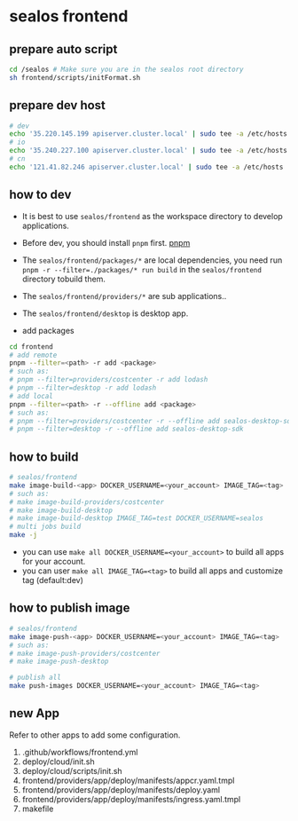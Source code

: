 # sealos frontend

## prepare auto script

```bash
cd /sealos # Make sure you are in the sealos root directory
sh frontend/scripts/initFormat.sh
```

## prepare dev host

```bash
# dev
echo '35.220.145.199 apiserver.cluster.local' | sudo tee -a /etc/hosts
# io
echo '35.240.227.100 apiserver.cluster.local' | sudo tee -a /etc/hosts
# cn
echo '121.41.82.246 apiserver.cluster.local' | sudo tee -a /etc/hosts
```

## how to dev

- It is best to use `sealos/frontend` as the workspace directory to develop applications.
- Before dev, you should install `pnpm` first. [pnpm](https://pnpm.io/zh/)
- The `sealos/frontend/packages/*` are local dependencies, you need run `pnpm -r --filter=./packages/* run build` in the `sealos/frontend` directory tobuild them.
- The `sealos/frontend/providers/*` are sub applications..
- The `sealos/frontend/desktop` is desktop app.

- add packages

```bash
cd frontend
# add remote
pnpm --filter=<path> -r add <package>
# such as:
# pnpm --filter=providers/costcenter -r add lodash
# pnpm --filter=desktop -r add lodash
# add local
pnpm --filter=<path> -r --offline add <package>
# such as:
# pnpm --filter=providers/costcenter -r --offline add sealos-desktop-sdk
# pnpm --filter=desktop -r --offline add sealos-desktop-sdk
```

## how to build

```bash
# sealos/frontend
make image-build-<app> DOCKER_USERNAME=<your_account> IMAGE_TAG=<tag>
# such as:
# make image-build-providers/costcenter
# make image-build-desktop
# make image-build-desktop IMAGE_TAG=test DOCKER_USERNAME=sealos
# multi jobs build
make -j
```

- you can use `make all DOCKER_USERNAME=<your_account>` to build all apps for your account.
- you can user `make all IMAGE_TAG=<tag>` to build all apps and customize tag (default:dev)

## how to publish image

```bash
# sealos/frontend
make image-push-<app> DOCKER_USERNAME=<your_account> IMAGE_TAG=<tag>
# such as:
# make image-push-providers/costcenter
# make image-push-desktop

# publish all
make push-images DOCKER_USERNAME=<your_account> IMAGE_TAG=<tag>
```

## new App

Refer to other apps to add some configuration.

1. .github/workflows/frontend.yml
2. deploy/cloud/init.sh
3. deploy/cloud/scripts/init.sh
4. frontend/providers/app/deploy/manifests/appcr.yaml.tmpl
5. frontend/providers/app/deploy/manifests/deploy.yaml
6. frontend/providers/app/deploy/manifests/ingress.yaml.tmpl
7. makefile

